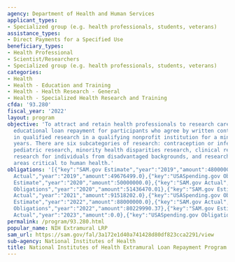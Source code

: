 ```yaml
---
agency: Department of Health and Human Services
applicant_types:
- Specialized group (e.g. health professionals, students, veterans)
assistance_types:
- Direct Payments for a Specified Use
beneficiary_types:
- Health Professional
- Scientist/Researchers
- Specialized group (e.g. health professionals, students, veterans)
categories:
- Health
- Health - Education and Training
- Health - Health Research - General
- Health - Specialized Health Research and Training
cfda: '93.280'
fiscal_year: '2022'
layout: program
objective: 'To attract and retain health professionals to research careers by offering
  educational loan repayment for participants who agree by written contract to engage
  in qualified research in a qualifying nonprofit institution for a minimum of two
  years. There are six subcategories of research: contraception or infertility research,
  pediatric research, minority health disparities research, clinical research, clinical
  research for individuals from disadvantaged backgrounds, and research in emerging
  areas critical to human health.'
obligations: '[{"key":"SAM.gov Estimate","year":"2019","amount":48000000.0},{"key":"SAM.gov
  Actual","year":"2019","amount":49676499.0},{"key":"USASpending.gov Obligations","year":"2019","amount":49154432.0},{"key":"SAM.gov
  Estimate","year":"2020","amount":50000000.0},{"key":"SAM.gov Actual","year":"2020","amount":87020128.0},{"key":"USASpending.gov
  Obligations","year":"2020","amount":51436470.01},{"key":"SAM.gov Estimate","year":"2021","amount":88000000.0},{"key":"SAM.gov
  Actual","year":"2021","amount":91518202.0},{"key":"USASpending.gov Obligations","year":"2021","amount":42271448.21},{"key":"SAM.gov
  Estimate","year":"2022","amount":88000000.0},{"key":"SAM.gov Actual","year":"2022","amount":92661829.0},{"key":"USASpending.gov
  Obligations","year":"2022","amount":80229990.37},{"key":"SAM.gov Estimate","year":"2023","amount":90000000.0},{"key":"SAM.gov
  Actual","year":"2023","amount":0.0},{"key":"USASpending.gov Obligations","year":"2023","amount":-1345429.38}]'
permalink: /program/93.280.html
popular_name: NIH Extramural LRP
sam_url: https://sam.gov/fal/3a172e1d40a741428d80df823cca2291/view
sub-agency: National Institutes of Health
title: National Institutes of Health Extramural Loan Repayment Program
---
```

